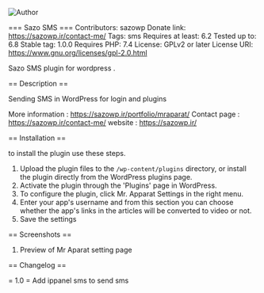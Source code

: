 ![Author](https://img.shields.io/badge/Author-Mohammadreza_Rashidpour_Aghamahali-gold)

=== Sazo SMS ===
Contributors: sazowp
Donate link: https://sazowp.ir/contact-me/
Tags: sms
Requires at least: 6.2
Tested up to: 6.8
Stable tag: 1.0.0
Requires PHP: 7.4
License: GPLv2 or later
License URI: https://www.gnu.org/licenses/gpl-2.0.html

Sazo SMS plugin for wordpress .

== Description ==

Sending SMS in WordPress for login and plugins

More information : https://sazowp.ir/portfolio/mraparat/
Contact page : https://sazowp.ir/contact-me/
website : https://sazowp.ir/


== Installation ==

to install the plugin use these steps.

1. Upload the plugin files to the `/wp-content/plugins` directory, or install the plugin directly from the WordPress plugins page.
2. Activate the plugin through the 'Plugins' page in WordPress.
3. To configure the plugin, click Mr. Apparat Settings in the right menu.
4. Enter your app's username and from this section you can choose whether the app's links in the articles will be converted to video or not.
5. Save the settings


== Screenshots ==

1. Preview of Mr Aparat setting page


== Changelog ==

= 1.0 =
Add ippanel sms to send sms